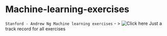 # Machine-learning-exercises
`Stanford - Andrew Ng Machine learning exercises` - > ![Click here](https://www.coursera.org/learn/machine-learning)
Just a track record for all exercises


